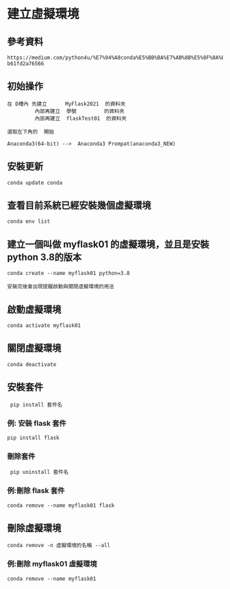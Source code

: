 # 建立虛擬環境

## 參考資料

```
https://medium.com/python4u/%E7%94%A8conda%E5%BB%BA%E7%AB%8B%E5%8F%8A%E7%AE%A1%E7%90%86python%E8%99%9B%E6%93%AC%E7%92%B0%E5%A2%83-b61fd2a76566
```
## 初始操作
```
在 D槽內 先建立      MyFlask2021  的資料夾
         內部再建立  學號         的資料夾
         內部再建立  flaskTest01  的資料夾
```

```
選取左下角的  開始

Anaconda3(64-bit) -->  Anaconda3 Prompat(anaconda3_NEW)
```

## 安裝更新
```
conda update conda
```

## 查看目前系統已經安裝幾個虛擬環境
```
conda env list
```

## 建立一個叫做 myflask01 的虛擬環境，並且是安裝python 3.8的版本
```
conda create --name myflask01 python=3.8
```

```
安裝完後會出現提醒啟動與關閉虛擬環境的用法
```

## 啟動虛擬環境
```
conda activate myflask01
```

## 關閉虛擬環境
```
conda deactivate
```

## 安裝套件
```
 pip install 套件名
```

### 例: 安裝 flask 套件
```
pip install flask
```

### 刪除套件
```
 pip uninstall 套件名
```

### 例:刪除 flask 套件

```
conda remove --name myflask01 flask
```

## 刪除虛擬環境

```
conda remove -n 虛擬環境的名稱 --all
```

### 例:刪除 myflask01 虛擬環境

```
conda remove --name myflask01
```




